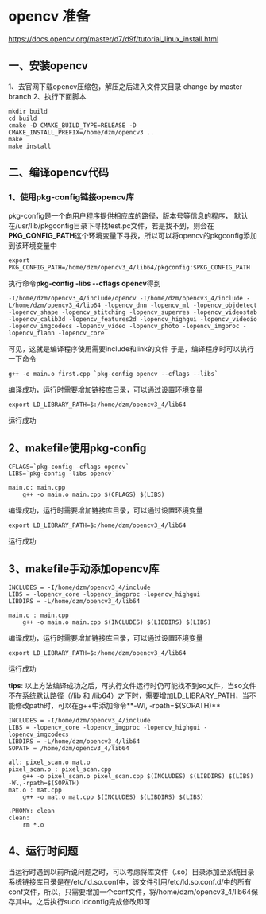# opencv 准备
https://docs.opencv.org/master/d7/d9f/tutorial_linux_install.html
## 一、安装opencv
1、去官网下载opencv压缩包，解压之后进入文件夹目录
change by master branch
2、执行下面脚本
```shell
mkdir build
cd build
cmake -D CMAKE_BUILD_TYPE=RELEASE -D CMAKE_INSTALL_PREFIX=/home/dzm/opencv3 ..
make
make install
```

## 二、编译opencv代码
### 1、使用pkg-config链接opencv库
pkg-config是一个向用户程序提供相应库的路径，版本号等信息的程序， 默认在/usr/lib/pkgconfig目录下寻找test.pc文件，若是找不到，则会在**PKG_CONFIG_PATH**这个环境变量下寻找，所以可以将opencv的pkgconfig添加到该环境变量中
```shell
export PKG_CONFIG_PATH=/home/dzm/opencv3_4/lib64/pkgconfig:$PKG_CONFIG_PATH
```
执行命令**pkg-config -libs --cflags opencv**得到
```
-I/home/dzm/opencv3_4/include/opencv -I/home/dzm/opencv3_4/include -L/home/dzm/opencv3_4/lib64 -lopencv_dnn -lopencv_ml -lopencv_objdetect -lopencv_shape -lopencv_stitching -lopencv_superres -lopencv_videostab -lopencv_calib3d -lopencv_features2d -lopencv_highgui -lopencv_videoio -lopencv_imgcodecs -lopencv_video -lopencv_photo -lopencv_imgproc -lopencv_flann -lopencv_core
```
可见，这就是编译程序使用需要include和link的文件
于是，编译程序时可以执行一下命令
```
g++ -o main.o first.cpp `pkg-config opencv --cflags --libs`
```
编译成功，运行时需要增加链接库目录，可以通过设置环境变量
```
export LD_LIBRARY_PATH=$:/home/dzm/opencv3_4/lib64
```
运行成功
## 2、makefile使用pkg-config
```
CFLAGS=`pkg-config -cflags opencv`
LIBS=`pkg-config -libs opencv`

main.o: main.cpp
	g++ -o main.o main.cpp $(CFLAGS) $(LIBS) 
```
编译成功，运行时需要增加链接库目录，可以通过设置环境变量
```
export LD_LIBRARY_PATH=$:/home/dzm/opencv3_4/lib64
```
运行成功

## 3、makefile手动添加opencv库
```
INCLUDES = -I/home/dzm/opencv3_4/include
LIBS = -lopencv_core -lopencv_imgproc -lopencv_highgui
LIBDIRS = -L/home/dzm/opencv3_4/lib64

main.o : main.cpp
	g++ -o main.o main.cpp $(INCLUDES) $(LIBDIRS) $(LIBS)
```
编译成功，运行时需要增加链接库目录，可以通过设置环境变量
```
export LD_LIBRARY_PATH=$:/home/dzm/opencv3_4/lib64
```
运行成功


**tips**: 以上方法编译成功之后，可执行文件运行时仍可能找不到so文件，当so文件不在系统默认路径（/lib 和 /lib64）之下时，需要增加LD_LIBRARY_PATH，当不能修改path时，可以在g++中添加命令**-Wl, -rpath=$(SOPATH)**
```
INCLUDES = -I/home/dzm/opencv3_4/include
LIBS = -lopencv_core -lopencv_imgproc -lopencv_highgui -lopencv_imgcodecs
LIBDIRS = -L/home/dzm/opencv3_4/lib64
SOPATH = /home/dzm/opencv3_4/lib64

all: pixel_scan.o mat.o
pixel_scan.o : pixel_scan.cpp
	g++ -o pixel_scan.o pixel_scan.cpp $(INCLUDES) $(LIBDIRS) $(LIBS) -Wl,-rpath=$(SOPATH)
mat.o : mat.cpp
	g++ -o mat.o mat.cpp $(INCLUDES) $(LIBDIRS) $(LIBS)

.PHONY: clean
clean:
	rm *.o
```

## 4、运行时问题
当运行时遇到以前所说问题之时，可以考虑将库文件（.so）目录添加至系统目录
系统链接库目录是在/etc/ld.so.conf中，该文件引用/etc/ld.so.conf.d/中的所有conf文件，所以，只需要增加一个conf文件，将/home/dzm/opencv3_4/lib64保存其中。之后执行sudo ldconfig完成修改即可



